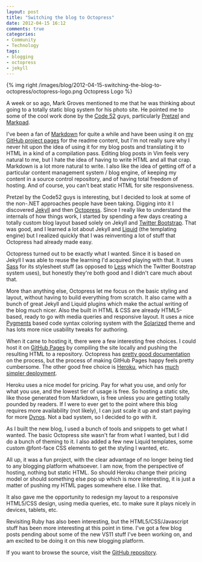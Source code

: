```yaml
---
layout: post
title: "Switching the blog to Octopress"
date: 2012-04-15 16:12
comments: true
categories: 
- Community
- Technology
tags:
- blogging
- octopress
- jekyll
---
```


{% img right /images/blog/2012-04-15-switching-the-blog-to-octopress/octopress-logo.png Octopress Logo %}

A week or so ago, Mark Groves mentioned to me that he was thinking about going
to a totally static blog system for his photo site. He pointed me to some of
the cool work done by the [Code 52][1] guys, particularly
[Pretzel][2] and [Markpad][3]. 

I've been a fan of [Markdown][4] for quite a while and have been using it on
[my GitHub project pages][5] for the readme content, but I'm not really sure
why I never hit upon the idea of using it for my blog posts and translating it
to HTML in a kind of a compilation pass. Editing blog posts in Vim feels very
natural to me, but I hate the idea of having to write HTML and all that crap.
Markdown is a lot more natural to write. I also like the idea of getting
off of a particular content management system / blog engine, of keeping my
content in a source control repository, and of having total freedom of hosting. 
And of course, you can't beat static HTML for site responsiveness.

<!-- more -->

Pretzel by the Code52 guys is interesting, but I decided to look at some of the
non-.NET approaches people have been taking.  Digging into it I discovered
[Jekyll][6] and then [Octopress][7].  Since I really like to understand the
internals of how things work, I started by spending a few days creating a
totally custom blog layout based solely on Jekyll and [Twitter Bootstrap][8].
That was good, and I learned a lot about Jekyll and [Liquid][9] (the templating
engine) but I realized quickly that I was reinventing a lot of stuff that
Octopress had already made easy.

Octopress turned out to be exactly what I wanted. Since it is based on Jekyll I
was able to reuse the learning I'd acquired playing with that. It uses
[Sass][10] for its stylesheet stuff (as opposed to [Less][11] which the Twitter
Bootstrap system uses), but honestly they're both good and I didn't care much
about that.

More than anything else, Octopress let me focus on the basic styling and
layout, without having to build everything from scratch. It also came with a
bunch of great Jekyll and Liquid plugins which make the actual writing of the
blog much nicer. Also the built in HTML & CSS are already HTML5-based, ready to
go with media queries and responsive layout. It uses a nice [Pygments][17] based code
syntax coloring system with the [Solarized][18] theme and has lots more nice usability
tweaks for authoring.

When it came to hosting it, there were a few interesting free choices. I could
host it on [GitHub Pages][12] by compiling the site locally and pushing the
resulting HTML to a repository. Octopress has [pretty good documentation][13]
on the process, but the process of making GitHub Pages happy feels pretty
cumbersome. The other good free choice is [Heroku][15], which has 
[much simpler deployment][14].

Heroku uses a nice model for pricing. Pay for what you use, and only for what
you use, and the lowest tier of usage is free. So hosting a static site, like
those generated from Markdown, is free unless you are getting totally pounded
by readers. If I were to ever get to the point where this blog requires more
availability (not likely), I can just scale it up and start paying for more
[Dynos][16]. Not a bad system, so I decided to go with it.

As I built the new blog, I used a bunch of tools and snippets to get what I
wanted.  The basic Octopress site wasn't far from what I wanted, but I did do a
bunch of theming to it. I also added a few new Liquid templates, some custom
@font-face CSS elements to get the styling I wanted, etc.

All up, it was a fun project, with the clear advantage of no longer being tied
to any blogging platform whatsoever. I am now, from the perspective of hosting,
nothing but static HTML. So should Heroku change their pricing model or should
something else pop up which is more interesting, it is just a matter of pushing
my HTML pages somewhere else. I like that.

It also gave me the opportunity to redesign my layout to a responsive HTML5/CSS
design, using media queries, etc. to make sure it plays nicely in devices,
tablets, etc.

Revisiting Ruby has also been interesting, but the HTML5/CSS/Javascript stuff
has been more interesting at this point in time. I've got a few blog posts
pending about some of the new VS11 stuff I've been working on, and am excited
to be doing it on this new blogging platform.

If you want to browse the source, visit the [GitHub repository][19].

[1]: http://code52.org/
[2]: http://code52.org/pretzel/ 
[3]: http://code52.org/DownmarkerWPF/
[4]: http://daringfireball.net/projects/markdown/
[5]: https://github.com/PProvost
[6]: https://github.com/mojombo/jekyll/wiki
[7]: http://octopress.org/
[8]: http://twitter.github.com/bootstrap/
[9]: http://liquidmarkup.org/
[10]: http://sass-lang.com/
[11]: http://lesscss.org/
[12]: http://pages.github.com/
[13]: http://octopress.org/docs/deploying/github/
[14]: http://octopress.org/docs/deploying/heroku/
[15]: http://www.heroku.com/
[16]: https://devcenter.heroku.com/articles/dynos
[17]: http://pygments.org/
[18]: http://ethanschoonover.com/solarized
[19]: https://github.com/PProvost/www.peterprovost.org
